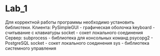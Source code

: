 # Lab_1
Для корректной работы программы необходимо установить библиотеки.
Клиента:
	PySimpleGUI	- графическая оболочка
	keyboard	- считывание с клавиатуры
	socket		- сокет локального соединения
Сервер:
	subprocess	- библиотека для консольных команд 
	psycopg2	- PostgreSQL 
	socket		- сокет локального соединения
	sys		- библиотека системного управления
